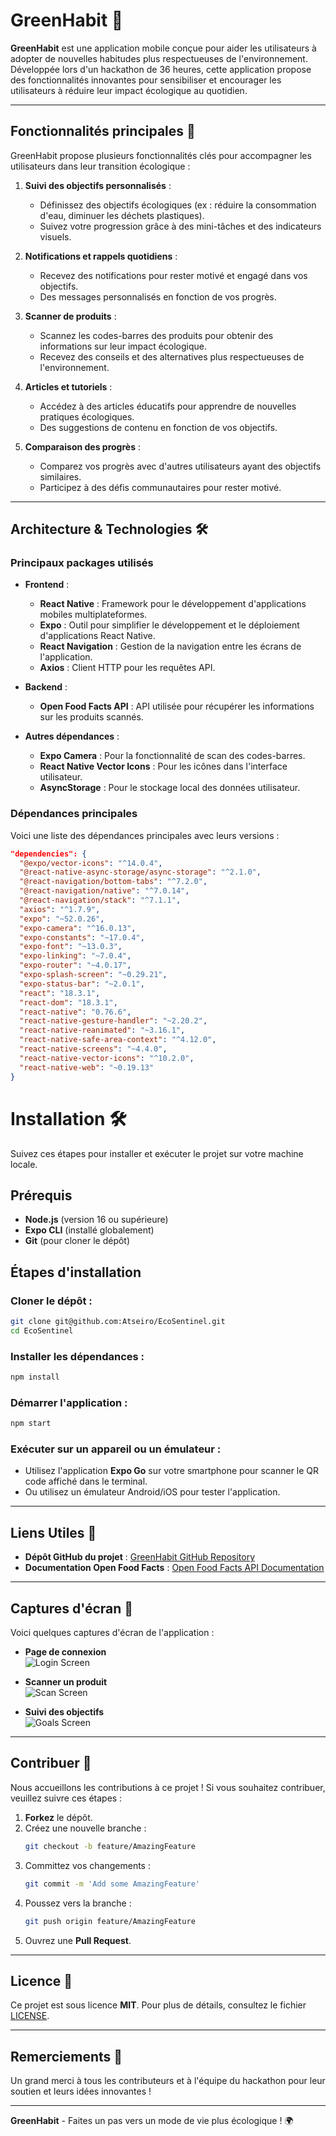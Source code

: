 # GreenHabit 🌱

**GreenHabit** est une application mobile conçue pour aider les utilisateurs à adopter de nouvelles habitudes plus respectueuses de l'environnement. Développée lors d'un hackathon de 36 heures, cette application propose des fonctionnalités innovantes pour sensibiliser et encourager les utilisateurs à réduire leur impact écologique au quotidien.

---

## Fonctionnalités principales 🚀

GreenHabit propose plusieurs fonctionnalités clés pour accompagner les utilisateurs dans leur transition écologique :

1. **Suivi des objectifs personnalisés** :
   - Définissez des objectifs écologiques (ex : réduire la consommation d'eau, diminuer les déchets plastiques).
   - Suivez votre progression grâce à des mini-tâches et des indicateurs visuels.

2. **Notifications et rappels quotidiens** :
   - Recevez des notifications pour rester motivé et engagé dans vos objectifs.
   - Des messages personnalisés en fonction de vos progrès.

3. **Scanner de produits** :
   - Scannez les codes-barres des produits pour obtenir des informations sur leur impact écologique.
   - Recevez des conseils et des alternatives plus respectueuses de l'environnement.

4. **Articles et tutoriels** :
   - Accédez à des articles éducatifs pour apprendre de nouvelles pratiques écologiques.
   - Des suggestions de contenu en fonction de vos objectifs.

5. **Comparaison des progrès** :
   - Comparez vos progrès avec d'autres utilisateurs ayant des objectifs similaires.
   - Participez à des défis communautaires pour rester motivé.

---

## Architecture & Technologies 🛠️

### Principaux packages utilisés

- **Frontend** :
  - **React Native** : Framework pour le développement d'applications mobiles multiplateformes.
  - **Expo** : Outil pour simplifier le développement et le déploiement d'applications React Native.
  - **React Navigation** : Gestion de la navigation entre les écrans de l'application.
  - **Axios** : Client HTTP pour les requêtes API.

- **Backend** :
  - **Open Food Facts API** : API utilisée pour récupérer les informations sur les produits scannés.

- **Autres dépendances** :
  - **Expo Camera** : Pour la fonctionnalité de scan des codes-barres.
  - **React Native Vector Icons** : Pour les icônes dans l'interface utilisateur.
  - **AsyncStorage** : Pour le stockage local des données utilisateur.

### Dépendances principales

Voici une liste des dépendances principales avec leurs versions :

```json
"dependencies": {
  "@expo/vector-icons": "^14.0.4",
  "@react-native-async-storage/async-storage": "^2.1.0",
  "@react-navigation/bottom-tabs": "^7.2.0",
  "@react-navigation/native": "^7.0.14",
  "@react-navigation/stack": "^7.1.1",
  "axios": "^1.7.9",
  "expo": "~52.0.26",
  "expo-camera": "^16.0.13",
  "expo-constants": "~17.0.4",
  "expo-font": "~13.0.3",
  "expo-linking": "~7.0.4",
  "expo-router": "~4.0.17",
  "expo-splash-screen": "~0.29.21",
  "expo-status-bar": "~2.0.1",
  "react": "18.3.1",
  "react-dom": "18.3.1",
  "react-native": "0.76.6",
  "react-native-gesture-handler": "~2.20.2",
  "react-native-reanimated": "~3.16.1",
  "react-native-safe-area-context": "^4.12.0",
  "react-native-screens": "~4.4.0",
  "react-native-vector-icons": "^10.2.0",
  "react-native-web": "~0.19.13"
}
```

# Installation 🛠️

Suivez ces étapes pour installer et exécuter le projet sur votre machine locale.

## Prérequis
- **Node.js** (version 16 ou supérieure)
- **Expo CLI** (installé globalement)
- **Git** (pour cloner le dépôt)

## Étapes d'installation

### Cloner le dépôt :

```bash
git clone git@github.com:Atseiro/EcoSentinel.git
cd EcoSentinel
```

### Installer les dépendances :

```bash
npm install
```

### Démarrer l'application :

```bash
npm start
```

### Exécuter sur un appareil ou un émulateur :
- Utilisez l'application **Expo Go** sur votre smartphone pour scanner le QR code affiché dans le terminal.
- Ou utilisez un émulateur Android/iOS pour tester l'application.

---

## Liens Utiles 🔗
- **Dépôt GitHub du projet** : [GreenHabit GitHub Repository](https://github.com/Atseiro/EcoSentinel)
- **Documentation Open Food Facts** : [Open Food Facts API Documentation](https://world.openfoodfacts.org/data)

---

## Captures d'écran 📸
Voici quelques captures d'écran de l'application :

- **Page de connexion**  
  ![Login Screen](#)

- **Scanner un produit**  
  ![Scan Screen](#)

- **Suivi des objectifs**  
  ![Goals Screen](#)

---

## Contribuer 🤝

Nous accueillons les contributions à ce projet ! Si vous souhaitez contribuer, veuillez suivre ces étapes :

1. **Forkez** le dépôt.
2. Créez une nouvelle branche :
   ```bash
   git checkout -b feature/AmazingFeature
   ```
3. Committez vos changements :
   ```bash
   git commit -m 'Add some AmazingFeature'
   ```
4. Poussez vers la branche :
   ```bash
   git push origin feature/AmazingFeature
   ```
5. Ouvrez une **Pull Request**.

---

## Licence 📜

Ce projet est sous licence **MIT**. Pour plus de détails, consultez le fichier [LICENSE](LICENSE).

---

## Remerciements 🙏

Un grand merci à tous les contributeurs et à l'équipe du hackathon pour leur soutien et leurs idées innovantes !

---

**GreenHabit** - Faites un pas vers un mode de vie plus écologique ! 🌍
